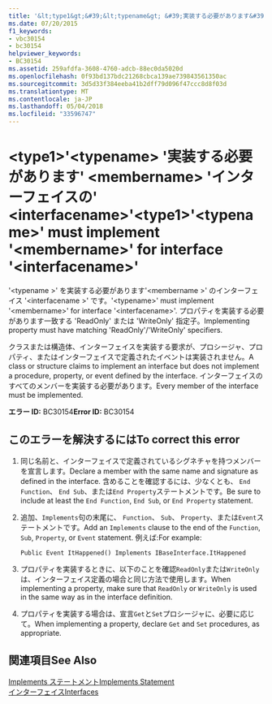 ```yaml
---
title: '&lt;type1&gt;&#39;&lt;typename&gt; &#39;実装する必要があります&#39; &lt;membername&gt; &#39;インターフェイスの&#39; &lt;interfacename&gt;&#39;'
ms.date: 07/20/2015
f1_keywords:
- vbc30154
- bc30154
helpviewer_keywords:
- BC30154
ms.assetid: 259afdfa-3608-4760-adcb-88ec0da5020d
ms.openlocfilehash: 0f93bd137bdc21268cbca139ae739843561350ac
ms.sourcegitcommit: 3d5d33f384eeba41b2dff79d096f47ccc8d8f03d
ms.translationtype: MT
ms.contentlocale: ja-JP
ms.lasthandoff: 05/04/2018
ms.locfileid: "33596747"
---
```

# <a name="lttype1gt39lttypenamegt39-must-implement-39ltmembernamegt39-for-interface-39ltinterfacenamegt39"></a><span data-ttu-id="df99b-102">&lt;type1&gt;&#39;&lt;typename&gt; &#39;実装する必要があります&#39; &lt;membername&gt; &#39;インターフェイスの&#39; &lt;interfacename&gt;&#39;</span><span class="sxs-lookup"><span data-stu-id="df99b-102">&lt;type1&gt;&#39;&lt;typename&gt;&#39; must implement &#39;&lt;membername&gt;&#39; for interface &#39;&lt;interfacename&gt;&#39;</span></span>
<span data-ttu-id="df99b-103">'\<typename >' を実装する必要があります'\<membername >' のインターフェイス '\<interfacename >' です。</span><span class="sxs-lookup"><span data-stu-id="df99b-103">'\<typename>' must implement '\<membername>' for interface '\<interfacename>'.</span></span> <span data-ttu-id="df99b-104">プロパティを実装する必要があります一致する 'ReadOnly' または 'WriteOnly' 指定子。</span><span class="sxs-lookup"><span data-stu-id="df99b-104">Implementing property must have matching 'ReadOnly'/'WriteOnly' specifiers.</span></span>  
  
 <span data-ttu-id="df99b-105">クラスまたは構造体、インターフェイスを実装する要求が、プロシージャ、プロパティ、またはインターフェイスで定義されたイベントは実装されません。</span><span class="sxs-lookup"><span data-stu-id="df99b-105">A class or structure claims to implement an interface but does not implement a procedure, property, or event defined by the interface.</span></span> <span data-ttu-id="df99b-106">インターフェイスのすべてのメンバーを実装する必要があります。</span><span class="sxs-lookup"><span data-stu-id="df99b-106">Every member of the interface must be implemented.</span></span>  
  
 <span data-ttu-id="df99b-107">**エラー ID:** BC30154</span><span class="sxs-lookup"><span data-stu-id="df99b-107">**Error ID:** BC30154</span></span>  
  
## <a name="to-correct-this-error"></a><span data-ttu-id="df99b-108">このエラーを解決するには</span><span class="sxs-lookup"><span data-stu-id="df99b-108">To correct this error</span></span>  
  
1.  <span data-ttu-id="df99b-109">同じ名前と、インターフェイスで定義されているシグネチャを持つメンバーを宣言します。</span><span class="sxs-lookup"><span data-stu-id="df99b-109">Declare a member with the same name and signature as defined in the interface.</span></span> <span data-ttu-id="df99b-110">含めることを確認するには、少なくとも、 `End Function`、 `End Sub`、または`End Property`ステートメントです。</span><span class="sxs-lookup"><span data-stu-id="df99b-110">Be sure to include at least the `End Function`, `End Sub`, or `End Property` statement.</span></span>  
  
2.  <span data-ttu-id="df99b-111">追加、`Implements`句の末尾に、 `Function`、 `Sub`、 `Property`、または`Event`ステートメントです。</span><span class="sxs-lookup"><span data-stu-id="df99b-111">Add an `Implements` clause to the end of the `Function`, `Sub`, `Property`, or `Event` statement.</span></span> <span data-ttu-id="df99b-112">例えば:</span><span class="sxs-lookup"><span data-stu-id="df99b-112">For example:</span></span>  
  
    ```  
    Public Event ItHappened() Implements IBaseInterface.ItHappened  
    ```  
  
3.  <span data-ttu-id="df99b-113">プロパティを実装するときに、以下のことを確認`ReadOnly`または`WriteOnly`は、インターフェイス定義の場合と同じ方法で使用します。</span><span class="sxs-lookup"><span data-stu-id="df99b-113">When implementing a property, make sure that `ReadOnly` or `WriteOnly` is used in the same way as in the interface definition.</span></span>  
  
4.  <span data-ttu-id="df99b-114">プロパティを実装する場合は、宣言`Get`と`Set`プロシージャに、必要に応じて。</span><span class="sxs-lookup"><span data-stu-id="df99b-114">When implementing a property, declare `Get` and `Set` procedures, as appropriate.</span></span>  
  
## <a name="see-also"></a><span data-ttu-id="df99b-115">関連項目</span><span class="sxs-lookup"><span data-stu-id="df99b-115">See Also</span></span>  
 [<span data-ttu-id="df99b-116">Implements ステートメント</span><span class="sxs-lookup"><span data-stu-id="df99b-116">Implements Statement</span></span>](../../../visual-basic/language-reference/statements/implements-statement.md)  
 [<span data-ttu-id="df99b-117">インターフェイス</span><span class="sxs-lookup"><span data-stu-id="df99b-117">Interfaces</span></span>](../../../visual-basic/programming-guide/language-features/interfaces/index.md)
